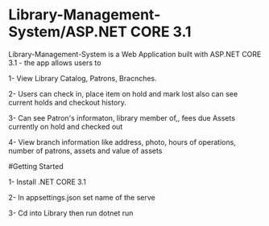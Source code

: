# Library-Management-System/ASP.NET CORE 3.1

Library-Management-System is a Web Application built with ASP.NET CORE 3.1 - the app allows users to 

1- View Library Catalog, Patrons, Bracnches.

2- Users can check in, place item on hold and mark lost also can see current holds and checkout history. 

3- Can see Patron's informaton, library member of,, fees due Assets currently on hold and checked out  

4- View branch information like address, photo, hours of operations, number of patrons, assets and value of assets 


#Getting Started 

1- Install .NET CORE 3.1

2- In appsettings.json set name of the serve 

3- Cd into Library then run dotnet run
